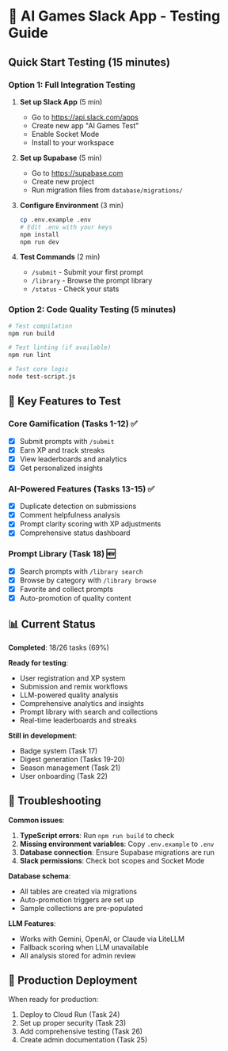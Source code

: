 # 🧪 AI Games Slack App - Testing Guide

## Quick Start Testing (15 minutes)

### Option 1: Full Integration Testing

1. **Set up Slack App** (5 min)
   - Go to https://api.slack.com/apps
   - Create new app "AI Games Test"
   - Enable Socket Mode
   - Install to your workspace

2. **Set up Supabase** (5 min)
   - Go to https://supabase.com
   - Create new project
   - Run migration files from `database/migrations/`

3. **Configure Environment** (3 min)
   ```bash
   cp .env.example .env
   # Edit .env with your keys
   npm install
   npm run dev
   ```

4. **Test Commands** (2 min)
   - `/submit` - Submit your first prompt
   - `/library` - Browse the prompt library
   - `/status` - Check your stats

### Option 2: Code Quality Testing (5 minutes)

```bash
# Test compilation
npm run build

# Test linting (if available)
npm run lint

# Test core logic
node test-script.js
```

## 🎯 Key Features to Test

### Core Gamification (Tasks 1-12) ✅
- [x] Submit prompts with `/submit`
- [x] Earn XP and track streaks
- [x] View leaderboards and analytics
- [x] Get personalized insights

### AI-Powered Features (Tasks 13-15) ✅  
- [x] Duplicate detection on submissions
- [x] Comment helpfulness analysis
- [x] Prompt clarity scoring with XP adjustments
- [x] Comprehensive status dashboard

### Prompt Library (Task 18) 🆕
- [x] Search prompts with `/library search`
- [x] Browse by category with `/library browse`
- [x] Favorite and collect prompts
- [x] Auto-promotion of quality content

## 📊 Current Status

**Completed**: 18/26 tasks (69%)

**Ready for testing**:
- User registration and XP system
- Submission and remix workflows  
- LLM-powered quality analysis
- Comprehensive analytics and insights
- Prompt library with search and collections
- Real-time leaderboards and streaks

**Still in development**:
- Badge system (Task 17)
- Digest generation (Tasks 19-20)
- Season management (Task 21)
- User onboarding (Task 22)

## 🔧 Troubleshooting

**Common issues**:
1. **TypeScript errors**: Run `npm run build` to check
2. **Missing environment variables**: Copy `.env.example` to `.env`
3. **Database connection**: Ensure Supabase migrations are run
4. **Slack permissions**: Check bot scopes and Socket Mode

**Database schema**:
- All tables are created via migrations
- Auto-promotion triggers are set up
- Sample collections are pre-populated

**LLM Features**:
- Works with Gemini, OpenAI, or Claude via LiteLLM
- Fallback scoring when LLM unavailable
- All analysis stored for admin review

## 🚀 Production Deployment

When ready for production:
1. Deploy to Cloud Run (Task 24)
2. Set up proper security (Task 23)  
3. Add comprehensive testing (Task 26)
4. Create admin documentation (Task 25)